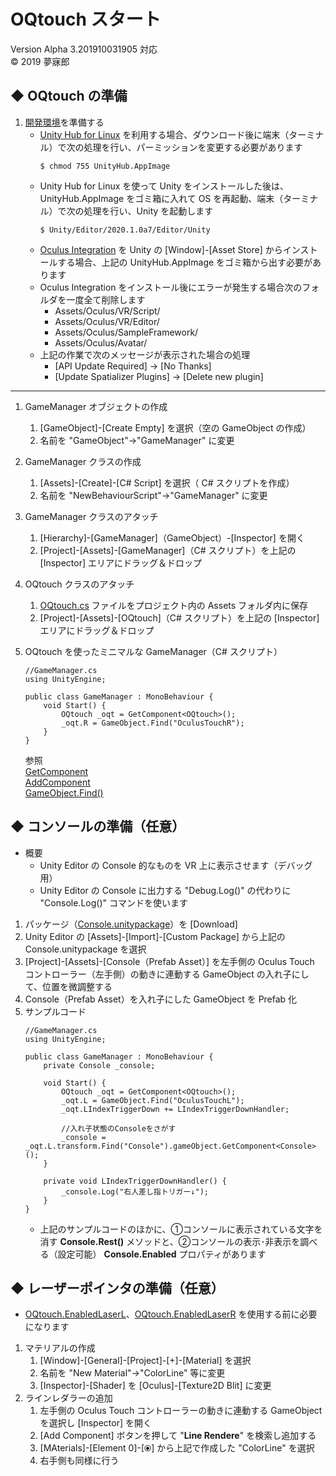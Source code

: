 # OQtouch スタート
Version Alpha 3.201910031905 対応  
© 2019 夢寐郎

## ◆ OQtouch の準備
1. [開発環境](https://github.com/mubirou/Unity3D/tree/master/oqtouch)を準備する  
	* [Unity Hub for Linux](https://forum.unity.com/threads/unity-hub-v2-0-0-release.677485/) を利用する場合、ダウンロード後に端末（ターミナル）で次の処理を行い、パーミッションを変更する必要があります
		```
		$ chmod 755 UnityHub.AppImage
		```
	* Unity Hub for Linux を使って Unity をインストールした後は、UnityHub.AppImage をゴミ箱に入れて OS を再起動、端末（ターミナル）で次の処理を行い、Unity を起動します
		```
		$ Unity/Editor/2020.1.0a7/Editor/Unity
		```
	* [Oculus Integration](https://assetstore.unity.com/packages/tools/integration/oculus-integration-82022) を Unity の [Window]-[Asset Store] からインストールする場合、上記の UnityHub.AppImage をゴミ箱から出す必要があります
	* Oculus Integration をインストール後にエラーが発生する場合次のフォルダを一度全て削除します
		* Assets/Oculus/VR/Script/
		* Assets/Oculus/VR/Editor/
		* Assets/Oculus/SampleFramework/
		* Assets/Oculus/Avatar/
	* 上記の作業で次のメッセージが表示された場合の処理
		* [API Update Required] → [No Thanks]
		* [Update Spatializer Plugins] → [Delete new plugin]

***
	
1. GameManager オブジェクトの作成  
	1. [GameObject]-[Create Empty] を選択（空の GameObject の作成）
	1. 名前を "GameObject"→"GameManager" に変更  

1. GameManager クラスの作成
	1. [Assets]-[Create]-[C# Script] を選択（ C# スクリプトを作成）
	1. 名前を "NewBehaviourScript"→"GameManager" に変更

1. GameManager クラスのアタッチ
	1. [Hierarchy]-[GameManager]（GameObject）-[Inspector] を開く
	1. [Project]-[Assets]-[GameManager]（C# スクリプト）を上記の [Inspector] エリアにドラッグ＆ドロップ  

1. OQtouch クラスのアタッチ
	1. [OQtouch.cs](https://raw.githubusercontent.com/mubirou/Unity3D/master/oqtouch/OQtouch.cs) ファイルをプロジェクト内の Assets フォルダ内に保存
	1. [Project]-[Assets]-[OQtouch]（C# スクリプト）を上記の [Inspector] エリアにドラッグ＆ドロップ  

1. OQtouch を使ったミニマルな GameManager（C# スクリプト）
	```
	//GameManager.cs
	using UnityEngine;

	public class GameManager : MonoBehaviour {
		void Start() {
			OQtouch _oqt = GetComponent<OQtouch>();
			_oqt.R = GameObject.Find("OculusTouchR");
		}
	}
	```
	参照  
	[GetComponent](https://docs.unity3d.com/ja/current/ScriptReference/GameObject.GetComponent.html)  
	[AddComponent](https://docs.unity3d.com/ja/current/ScriptReference/GameObject.AddComponent.html)  
	[GameObject.Find()](https://docs.unity3d.com/ja/current/ScriptReference/GameObject.Find.html)


## ◆ コンソールの準備（任意）
* 概要
    * Unity Editor の Console 的なものを VR 上に表示させます（デバッグ用）
    * Unity Editor の Console に出力する "Debug.Log()" の代わりに "Console.Log()" コマンドを使います
1. パッケージ（[Console.unitypackage](https://github.com/mubirou/Unity3D/blob/master/oqtouch/Console.unitypackage)）を [Download]
1. Unity Editor の [Assets]-[Import]-[Custom Package] から上記の Console.unitypackage を選択
1. [Project]-[Assets]-[Console（Prefab Asset）] を左手側の Oculus Touch コントローラー（左手側）の動きに連動する GameObject の入れ子にして、位置を微調整する
1. Console（Prefab Asset）を入れ子にした GameObject を Prefab 化
1. サンプルコード
    ```
    //GameManager.cs
    using UnityEngine;

    public class GameManager : MonoBehaviour {
        private Console _console;

        void Start() {
            OQtouch _oqt = GetComponent<OQtouch>();
            _oqt.L = GameObject.Find("OculusTouchL");
            _oqt.LIndexTriggerDown += LIndexTriggerDownHandler;

            //入れ子状態のConsoleをさがす
            _console = _oqt.L.transform.Find("Console").gameObject.GetComponent<Console>();
        }

        private void LIndexTriggerDownHandler() {
            _console.Log("右人差し指トリガー↓");
        }
    }
    ```
    * 上記のサンプルコードのほかに、①コンソールに表示されている文字を消す **Console.Rest()** メソッドと、②コンソールの表示･非表示を調べる（設定可能） **Console.Enabled** プロパティがあります


<a name="LaserPointer"></a>

## ◆ レーザーポインタの準備（任意）
* [OQtouch.EnabledLaserL](https://github.com/mubirou/Unity3D/blob/master/oqtouch/doc/reference.md#EnabledLaserL)、[OQtouch.EnabledLaserR](https://github.com/mubirou/Unity3D/blob/master/oqtouch/doc/reference.md#EnabledLaserR) を使用する前に必要になります

1. マテリアルの作成
	1. [Window]-[General]-[Project]-[+]-[Material] を選択
	1. 名前を "New Material"→"ColorLine" 等に変更
	1. [Inspector]-[Shader] を [Oculus]-[Texture2D Blit] に変更
1. ラインレダラーの追加
	1. 左手側の Oculus Touch コントローラーの動きに連動する GameObject を選択し [Inspector] を開く
	1. [Add Component] ボタンを押して "**Line Rendere**" を検索し追加する
	1. [MAterials]-[Element 0]-[⦿] から上記で作成した "ColorLine" を選択
	1. 右手側も同様に行う
